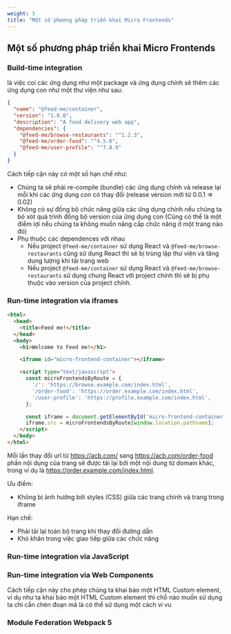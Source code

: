 ```yaml
---
weight: 3
title: "Một số phương pháp triển khai Micro Frontends"
---
```


## Một số phương pháp triển khai Micro Frontends
### **Build-time integration**
là việc coi các ứng dụng như một package và ứng dụng chính sẽ thêm các ứng dụng con như một thư viện như sau:

```json
{
  "name": "@feed-me/container",
  "version": "1.0.0",
  "description": "A food delivery web app",
  "dependencies": {
    "@feed-me/browse-restaurants": "^1.2.3",
    "@feed-me/order-food": "^4.5.6",
    "@feed-me/user-profile": "^7.8.9"
  }
}
```

Cách tiếp cận này có một số hạn chế như:
- Chúng ta sẽ phải re-compile (bundle) các ứng dụng chính và release lại mỗi khi các ứng dụng con có thay đổi (release version mới từ 0.0.1 ⇒ 0.02)
- Không có sự đồng bộ chức năng giữa các ứng dụng chính nếu chúng ta bỏ xót quá trình đồng bộ version của ứng dụng con (Cũng có thể là một điểm lợi nếu chúng ta không muốn nâng cấp chức năng ở một trang nào đó)
- Phụ thuộc các dependences với nhau
    - Nếu project `@feed-me/container` sử dụng React và `@feed-me/browse-restaurants` cũng sử dụng React thì sẽ bị trùng lập thư viện và tăng dung lượng khi tải trang web
    - Nếu project `@feed-me/container` sử dụng React và  `@feed-me/browse-restaurants` sử dụng chung React với project chính thì sẽ bị phụ thuộc vào version của project chính.

### **Run-time integration via iframes**
```html
<html>
  <head>
    <title>Feed me!</title>
  </head>
  <body>
    <h1>Welcome to Feed me!</h1>

    <iframe id="micro-frontend-container"></iframe>

    <script type="text/javascript">
      const microFrontendsByRoute = {
        '/': 'https://browse.example.com/index.html',
        '/order-food': 'https://order.example.com/index.html',
        '/user-profile': 'https://profile.example.com/index.html',
      };

      const iframe = document.getElementById('micro-frontend-container');
      iframe.src = microFrontendsByRoute[window.location.pathname];
    </script>
  </body>
</html>
```
Mỗi lần thay đổi url từ https://acb.com/ sang https://acb.com/order-food phần nội dụng của trang sẽ được tải lại bởi một nội dung từ domain khác, trong ví dụ là https://order.example.com/index.html.

Ưu điểm:
- Không bị ảnh hưởng bởi styles (CSS) giữa các trang chính và trang trong iframe

Hạn chế:
- Phải tải lại toàn bộ trang khi thay đổi đường dẫn
- Khó khăn trong việc giao tiếp giữa các chức năng

### **Run-time integration via JavaScript**

### **Run-time integration via Web Components**
Cách tiếp cận này cho phép chúng ta khai báo một HTML Custom element, ví dụ như ta khai báo một HTML Custom element <footer-order></footer-order> thì chỗ nào muốn sử dụng ta chỉ cần chèn đoạn mã <footer-order></footer-order> là có thể sử dụng một cách vi vu

### **Module Federation Webpack 5**